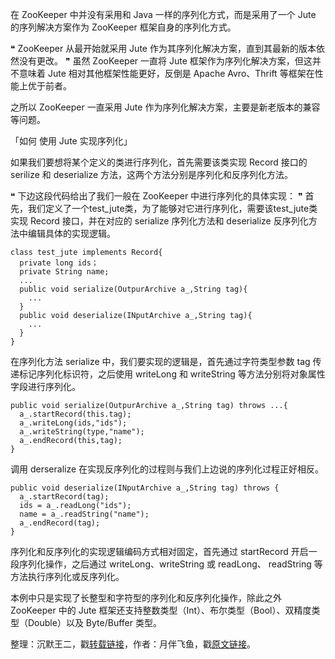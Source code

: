 在 ZooKeeper 中并没有采用和 Java 一样的序列化方式，而是采用了一个 Jute 的序列解决方案作为 ZooKeeper 框架自身的序列化方式。

❝
ZooKeeper 从最开始就采用 Jute 作为其序列化解决方案，直到其最新的版本依然没有更改。
❞
虽然 ZooKeeper 一直将 Jute 框架作为序列化解决方案，但这并不意味着 Jute 相对其他框架性能更好，反倒是 Apache Avro、Thrift 等框架在性能上优于前者。

之所以 ZooKeeper 一直采用 Jute 作为序列化解决方案，主要是新老版本的兼容等问题。

「如何 使用 Jute 实现序列化」

如果我们要想将某个定义的类进行序列化，首先需要该类实现 Record 接口的 serilize 和 deserialize 方法，这两个方法分别是序列化和反序列化方法。

❝
下边这段代码给出了我们一般在 ZooKeeper 中进行序列化的具体实现：
❞
首先，我们定义了一个test_jute类，为了能够对它进行序列化，需要该test_jute类实现 Record 接口，并在对应的 serialize 序列化方法和 deserialize 反序列化方法中编辑具体的实现逻辑。

```
class test_jute implements Record{
  private long ids；
  private String name;
  ...
  public void serialize(OutpurArchive a_,String tag){
    ...
  }
  public void deserialize(INputArchive a_,String tag){
    ...
  }
}
```
在序列化方法 serialize 中，我们要实现的逻辑是，首先通过字符类型参数 tag 传递标记序列化标识符，之后使用 writeLong 和 writeString 等方法分别将对象属性字段进行序列化。

```
public void serialize(OutpurArchive a_,String tag) throws ...{
  a_.startRecord(this.tag);
  a_.writeLong(ids,"ids");
  a_.writeString(type,"name");
  a_.endRecord(this,tag);
}
```
调用 derseralize 在实现反序列化的过程则与我们上边说的序列化过程正好相反。

```
public void deserialize(INputArchive a_,String tag) throws {
  a_.startRecord(tag);
  ids = a_.readLong("ids");
  name = a_.readString("name");
  a_.endRecord(tag);
}
```
序列化和反序列化的实现逻辑编码方式相对固定，首先通过 startRecord 开启一段序列化操作，之后通过 writeLong、writeString 或 readLong、 readString 等方法执行序列化或反序列化。

本例中只是实现了长整型和字符型的序列化和反序列化操作，除此之外 ZooKeeper 中的 Jute 框架还支持整数类型（Int）、布尔类型（Bool）、双精度类型（Double）以及 Byte/Buffer 类型。

整理：沉默王二，戳[转载链接](https://mp.weixin.qq.com/s/-evZg0epRrOr1IwQ3GJ2Zg)，作者：月伴飞鱼，戳[原文链接](https://mp.weixin.qq.com/s/B2ngp0q5kdWsCNH8sw_5DA)。